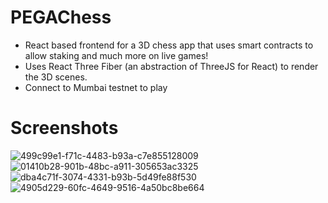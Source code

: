 # PEGAChess

- React based frontend for a 3D chess app that uses smart contracts to allow staking and much more on live games!
- Uses React Three Fiber (an abstraction of ThreeJS for React) to render the 3D scenes.
- Connect to Mumbai testnet to play
# Screenshots

![499c99e1-f71c-4483-b93a-c7e855128009](https://user-images.githubusercontent.com/54415525/149655587-431fca6d-8eb7-4ab9-8706-5df5002acc0a.jpg)
![01410b28-901b-48bc-a911-305653ac3325](https://user-images.githubusercontent.com/54415525/149655591-bb42c67e-103d-4117-8c4d-ad878d752634.jpg)
![dba4c71f-3074-4331-b93b-5d49fe88f530](https://user-images.githubusercontent.com/54415525/149655596-e04023b0-7d05-46d0-b8b7-a3951c688ee3.jpg)
![4905d229-60fc-4649-9516-4a50bc8be664](https://user-images.githubusercontent.com/54415525/149655602-41678682-e3b7-41cf-94cf-1d70a9da2b26.jpg)

